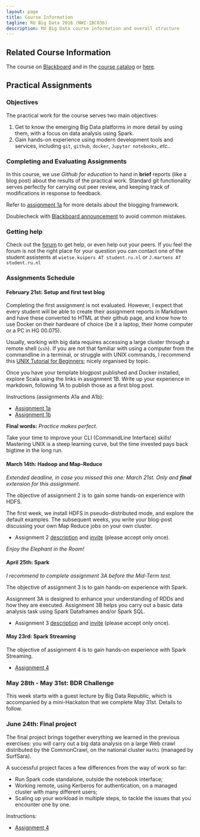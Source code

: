 ```yaml
---
layout: page
title: Course Information
tagline: RU Big Data 2018 (NWI-IBC036)
description: RU Big Data course information and overall structure
---
```


## Related Course Information

The course on
[Blackboard](http://bit.ly/RUBigDataBB-2018)
and in the
[course catalog](https://sis.ru.nl/osiris-student/OnderwijsCatalogusSelect.do?selectie=cursus&cursus=NWI-IBC036&collegejaar=2017)
or [here](http://www.ru.nl/studiegids/science/vm/osirislinks/ibc/nwi-ibc036/).

## Practical Assignments

### Objectives

The practical work for the course serves two main objectives:

1. Get to know the emerging Big Data platforms in more detail by using them, with a focus on data analysis using Spark.
2. Gain hands-on experience using modern development tools and services, including `git`, `github`, `docker`, `Jupyter notebooks`, *etc.*.

### Completing and Evaluating Assignments

In this course, we use *Github for education* to hand in **brief** reports (like a blog post) about the results of the 
practical work. Standard git functionality serves perfectly for carrying out peer review, and keeping track of 
modifications in response to feedback.

Refer to [assignment 1a](assignments/A1a-blogging.html) for more details about the blogging framework.

Doublecheck with [Blackboard announcement](https://blackboard.ru.nl/webapps/blackboard/execute/announcement?method=search&context=mybb&searchSelect=_115038_1) 
to avoid common mistakes.

### Getting help
Check out the [forum](https://github.com/rubigdata/forum-2018) to get help, or even help out your peers.
If you feel the forum is not the right place for your question you can contact one of the student assistents at
`wietse.kuipers AT student.ru.nl` or `J.martens AT student.ru.nl`

### Assignments Schedule

#### February 21st: Setup and first test blog

Completing the first assignment is not evaluated. However, I expect that every student will be able 
to create their assignment reports in Markdown and have these converted to HTML at their github page,
and know how to use Docker on their hardware of choice (be it a laptop, their home computer or
a PC in HG 00.075).

Usually, working with big data requires accessing a large cluster through a remote shell (`ssh`).
If you are not that familiar with using a computer from the commandline in a terminal, or struggle 
with UNIX commands, I recommend this [UNIX Tutorial for Beginners](http://www.ee.surrey.ac.uk/Teaching/Unix/);
nicely organised by topic. 

Once you have your template blogpost published and Docker installed, explore Scala using the links
in assignment 1B. Write up your experience in markdown, following 1A to publish those as a first blog post.

Instructions (assignments A1a and A1b):

* [Assignment 1a](assignments/A1a-blogging.html)
* [Assignment 1b](assignments/A1b-docker.html)

__Final words:__ _Practice makes perfect_.
 
Take your time to improve your CLI (CommandLine Interface) skills! 
Mastering UNIX is a steep learning curve, but the time invested pays back bigtime in the long run.

#### March 14th: Hadoop and Map-Reduce

_Extended deadline, in case you missed this one: March 21st. Only and **final** extension for this assignment._

The objective of assignment 2 is to gain some hands-on experience with HDFS.

The first week, we install HDFS in pseudo-distributed mode, and explore the default examples.
The subsequent weeks, you write your blog-post discussing your own Map Reduce jobs on your own cluster.

* Assignment 2 [description](assignments/A2-mapreduce.html) and [invite](https://classroom.github.com/a/H-Hs6uhw) (please accept only once).

_Enjoy the Elephant in the Room!_

#### April 25th: Spark

_I recommend to complete assignment 3A before the Mid-Term test._

The objective of assignment 3 is to gain hands-on experience with Spark.

Assignment 3A is designed to enhance your understanding of RDDs and how they are executed.
Assignment 3B helps you carry out a basic data analysis task using Spark Dataframes and/or Spark SQL.

* Assignment 3 [description](assignments/A3-spark.html) and [invite](https://classroom.github.com/a/hqXs_57o) (please accept only once).

#### May 23rd: Spark Streaming

The objective of assignment 4 is to gain hands-on experience with Spark Streaming.
* [Assignment 4](assignments/A4-streaming.html)

### May 28th - May 31st: BDR Challenge

This week starts with a guest lecture by Big Data Republic, which is accompanied by a mini-Hackaton that we complete May 31st. Details to follow.

### June 24th: Final project

The final project brings together everything we learned in the previous exercises: you will carry out a big data analysis on a large
Web crawl distributed by the CommonCrawl, on the national cluster `Hathi` (managed by SurfSara). 

A successful project faces a few differences from the way of work so far:

* Run Spark code standalone, outside the notebook interface;
* Working remote, using Kerberos for authentication, on a managed cluster with many different users;
* Scaling up your workload in multiple steps, to tackle the issues that you encounter one by one.

Instructions:

* [Assignment 4](assignments/P-commoncrawl.html)


